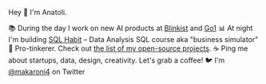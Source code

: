 Hey 👋 I'm Anatoli.

📚 During the day I work on new AI products at [Blinkist](www.blinkist.com) and [Go1](www.go1.com)
📊 At night I'm building [SQL Habit](www.sqlhabit.com) – Data Analysis SQL course aka "business simulator"
🔬 Pro-tinkerer. Check out [the list of my open-source projects](https://makaroni4.com/projects).
☕️ Ping me about startups, data, design, creativity. Let's grab a coffee!
🐦 I'm [@makaroni4](https://x.com/makaroni4) on Twitter
